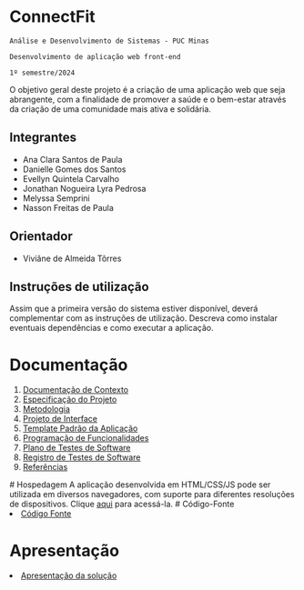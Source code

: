 # ConnectFit

`Análise e Desenvolvimento de Sistemas - PUC Minas`

`Desenvolvimento de aplicação web front-end`

`1º semestre/2024`

O objetivo geral deste projeto é a criação de uma aplicação web que seja abrangente, com a finalidade de promover a saúde e o bem-estar através da criação de uma comunidade mais ativa e solidária.

## Integrantes

* Ana Clara Santos de Paula
* Danielle Gomes dos Santos
* Evellyn Quintela Carvalho
* Jonathan Nogueira Lyra Pedrosa
* Melyssa Semprini
* Nasson Freitas de Paula

## Orientador

* Viviâne de Almeida Tôrres

## Instruções de utilização

Assim que a primeira versão do sistema estiver disponível, deverá complementar com as instruções de utilização. Descreva como instalar eventuais dependências e como executar a aplicação.

# Documentação

<ol>
<li><a href="docs/01-Documentação de Contexto.md"> Documentação de Contexto</a></li>
<li><a href="docs/02-Especificação do Projeto.md"> Especificação do Projeto</a></li>
<li><a href="docs/03-Metodologia.md"> Metodologia</a></li>
<li><a href="docs/04-Projeto de Interface.md"> Projeto de Interface</a></li>
<li><a href="docs/05-Template Padrão da Aplicação.md"> Template Padrão da Aplicação</a></li>
<li><a href="docs/06-Programação de Funcionalidades.md"> Programação de Funcionalidades</a></li>
<li><a href="docs/07-Plano de Testes de Software.md"> Plano de Testes de Software</a></li>
<li><a href="docs/08-Registro de Testes de Software.md"> Registro de Testes de Software</a></li>
<li><a href="docs/09-Referências.md"> Referências</a></li>
</ol>
# Hospedagem
A aplicação desenvolvida em HTML/CSS/JS pode ser utilizada em diversos navegadores, com suporte para diferentes resoluções de dispositivos. Clique <a href="https://connectfit.netlify.app/">aqui</a> para acessá-la.
# Código-Fonte

<li><a href="./codigo-fonte/"> Código Fonte</a></li>

# Apresentação

<li><a href="presentation/README.md"> Apresentação da solução</a></li>
